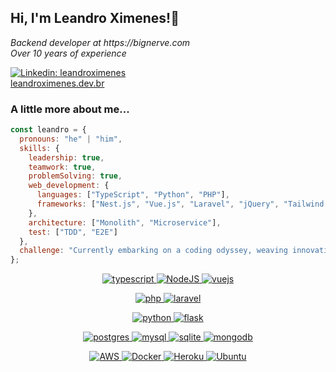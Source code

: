 <h2> Hi, I'm Leandro Ximenes!👋</h2>
<p>
 <em>
  Backend developer at https://bignerve.com</br>
  Over 10 years of experience
  </em>
</p>

[![Linkedin: leandroximenes](https://img.shields.io/badge/-leandroximenes-blue?style=flat-square&logo=Linkedin&logoColor=white&link=https://www.linkedin.com/in/leandroximenes/)](https://www.linkedin.com/in/leandroximenes/)
<br/>
[leandroximenes.dev.br](https://leandroximenes.dev.br)


### A little more about me...  

```javascript
const leandro = {
  pronouns: "he" | "him",
  skills: {
    leadership: true,
    teamwork: true,
    problemSolving: true,
    web_development: {
      languages: ["TypeScript", "Python", "PHP"],
      frameworks: ["Nest.js", "Vue.js", "Laravel", "jQuery", "Tailwind CSS"],
    },
    architecture: ["Monolith", "Microservice"],
    test: ["TDD", "E2E"]
  },
  challenge: "Currently embarking on a coding odyssey, weaving innovation and precision into every line of code. 🚀",
};
```

<p align="center">
  <a href="https://www.typescriptlang.org/" target="_blank">
    <img
      src="https://img.shields.io/badge/TypeScript-3178C6?style=for-the-badge&logo=typescript&logoColor=fff"
      alt="typescript"
    />
  </a>
  <a href="https://nodejs.org" target="_blank">
    <img
      src="https://img.shields.io/badge/Node.js-6DA55F?style=for-the-badge&logo=node.js&logoColor=white"
      alt="NodeJS"
    />
  </a>
  <a href="https://vuejs.org/" target="_blank">
    <img
      src="https://img.shields.io/badge/Vue%20js-35495E?style=for-the-badge&logo=vuedotjs&logoColor=4FC08D"
      alt="vuejs"
    />
  </a>
</p>
<p align="center">
  <a href="https://www.php.net/" target="_blank">
    <img
      src="https://img.shields.io/badge/PHP-777BB4?style=for-the-badge&logo=php&logoColor=white"
      alt="php"
    />
  </a>
  <a href="https://laravel.com/" target="_blank">
    <img
      src="https://img.shields.io/badge/Laravel-FF2D20?style=for-the-badge&logo=laravel&logoColor=white"
      alt="laravel"
    />
  </a>
</p>
<p align="center">
  <a href="https://www.python.org/" target="_blank">
    <img
      src="https://img.shields.io/badge/Python-FFD43B?style=for-the-badge&logo=python&logoColor=blue"
      alt="python"
    />
  </a>
  <a href="https://flask.palletsprojects.com/en/3.0.x/" target="_blank">
    <img
      src="https://img.shields.io/badge/Flask-000000?style=for-the-badge&logo=flask&logoColor=white"
      alt="flask"
    />
  </a>
</p>
<p align="center">
  <a href="https://www.postgresql.org/" target="_blank">
    <img
      src="https://img.shields.io/badge/PostgreSQL-316192?style=for-the-badge&logo=postgresql&logoColor=white"
      alt="postgres"
    />
  </a>
  <a href="https://www.mysql.com/" target="_blank">
    <img
      src="https://img.shields.io/badge/MySQL-005C84?style=for-the-badge&logo=mysql&logoColor=white"
      alt="mysql"
    />
  </a>
  <a href="https://www.sqlite.org/index.html" target="_blank">
    <img
      src="https://img.shields.io/badge/Sqlite-003B57?style=for-the-badge&logo=sqlite&logoColor=white"
      alt="sqlite"
    />
  </a>
  <a href="https://www.mongodb.com" target="_blank">
    <img
      src="https://img.shields.io/badge/MongoDB-47A248?style=for-the-badge&logo=mongodb&logoColor=white"
      alt="mongodb"
    />
  </a>
</p>
<p align="center">
  <a href="https://aws.amazon.com/" target="_blank">
      <img 
       src="https://img.shields.io/badge/AWS-%23FF9900?style=for-the-badge&logo=amazon-web-services&logoColor=white" 
       alt="AWS">
  </a>
  <a href="https://www.docker.com" target="_blank">
    <img
      src="https://img.shields.io/badge/Docker-2CA5E0?style=for-the-badge&logo=docker&logoColor=white"
      alt="Docker"
    />
  </a>
  <a href="https://www.heroku.com/" target="_blank">
    <img
      src="https://img.shields.io/badge/Heroku-430098?style=for-the-badge&logo=heroku&logoColor=white"
      alt="Heroku"
    />
  </a>
  <a href="https://ubuntu.com/" target="_blank">
    <img
      src="https://img.shields.io/badge/Ubuntu-E95420?style=for-the-badge&logo=ubuntu&logoColor=white"
      alt="Ubuntu"
    />
  </a>
</p>

